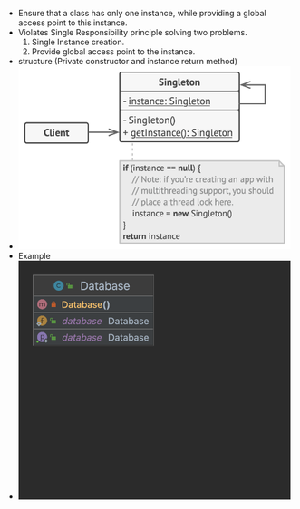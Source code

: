 - Ensure that a class has only one instance, while providing a global access point to this instance.
- Violates Single Responsibility principle solving two problems.
  1. Single Instance creation.
  2. Provide global access point to the instance.
- structure (Private constructor and instance return method)
- ![img.png](img.png)
- Example
- ![img_1.png](img_1.png)
